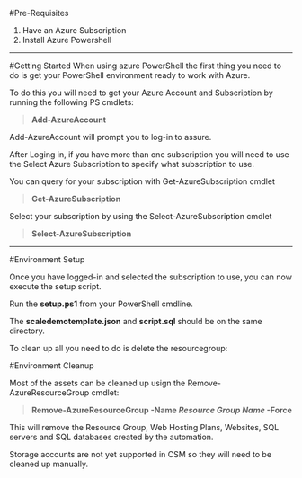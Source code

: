 #Pre-Requisites

<ol>
    <li>Have an Azure Subscription</li>
    <li>Install Azure Powershell</li>
</ol>

***
#Getting Started
When using azure PowerShell the first thing you need to do is get your PowerShell environment ready to work with Azure.

To do this you will need to get your Azure Account and Subscription by running the following PS cmdlets:
**<blockquote>Add-AzureAccount</blockquote>**
Add-AzureAccount will prompt you to log-in to assure.

After Loging in, if you have more than one subscription you will need to use the Select Azure Subscription to specify what subscription to use.

You can query for your subscription with Get-AzureSubscription cmdlet
	**<blockquote>Get-AzureSubscription</blockquote>**

Select your subscription by using the Select-AzureSubscription cmdlet
	**<blockquote>Select-AzureSubscription</blockquote>**
***
#Environment Setup

Once you have logged-in and selected the subscription to use, you can now execute the setup script.

Run the **setup.ps1** from your PowerShell cmdline.

The **scaledemotemplate.json** and **script.sql** should be on the same directory.

To clean up all you need to do is delete the resourcegroup:

#Environment Cleanup


Most of the assets can be cleaned up usign the Remove-AzureResourceGroup cmdlet:
**<blockquote>Remove-AzureResourceGroup -Name _Resource Group Name_ -Force</blockquote>**

This will remove the Resource Group, Web Hosting Plans, Websites, SQL servers and SQL databases created by the automation.

Storage accounts are not yet supported in CSM so they will need to be cleaned up manually.